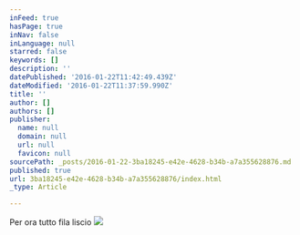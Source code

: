 ```yaml
---
inFeed: true
hasPage: true
inNav: false
inLanguage: null
starred: false
keywords: []
description: ''
datePublished: '2016-01-22T11:42:49.439Z'
dateModified: '2016-01-22T11:37:59.990Z'
title: ''
author: []
authors: []
publisher:
  name: null
  domain: null
  url: null
  favicon: null
sourcePath: _posts/2016-01-22-3ba18245-e42e-4628-b34b-a7a355628876.md
published: true
url: 3ba18245-e42e-4628-b34b-a7a355628876/index.html
_type: Article

---
```

Per ora tutto fila liscio
![](https://the-grid-user-content.s3-us-west-2.amazonaws.com/61998d80-5c13-4150-a000-d35b8ce02067.jpg)